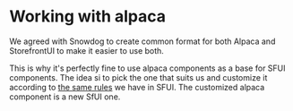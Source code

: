# Working with alpaca

We agreed with Snowdog to create common format for both Alpaca and StorefrontUI to make it easier to use both.

This is why it's perfectly fine to use alpaca components as a base for SFUI components. The idea si to pick the one that suits us and customize it according to [the same rules](https://github.com/DivanteLtd/storefront-ui/blob/master/docs/customization.md) we have in SFUI.
The customized alpaca component is a new SfUI one.
